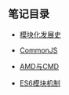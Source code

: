 
## 笔记目录

* [模块化发展史](/前端模块化/模块化发展史.md)

* [CommonJS](/前端模块化/CommonJS.md)

* [AMD与CMD](/前端模块化/AMD与CMD.md)

* [ES6模块机制](/前端模块化/ES6模块机制.md)













